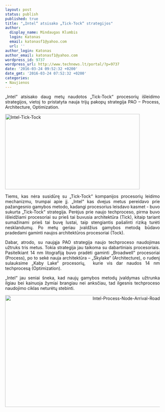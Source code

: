 ```yaml
---
layout: post
status: publish
published: true
title: "„Intel“ atsisako „Tick-Tock“ strategijos"
author:
  display_name: Mindaugas Klumbis
  login: Katonas
  email: katonasf1@yahoo.com
  url: ''
author_login: Katonas
author_email: katonasf1@yahoo.com
wordpress_id: 9737
wordpress_url: http://www.technews.lt/portal/?p=9737
date: '2016-03-24 09:52:32 +0200'
date_gmt: '2016-03-24 07:52:32 +0200'
categories:
- Naujienos
---
```

<p style="text-align: justify;">„Intel“ atsisako daug metų naudotos „Tick-Tock“ procesorių išleidimo strategijos, vietoj to pristatyta nauja trijų pakopų strategija PAO – Process, Architecture, Optimization.</p>
<p style="text-align: justify;"><a href="http://www.technews.lt/portal/wp-content/uploads/2016/03/Intel-Tick-Tock.jpg"><img class="wp-image-9740 aligncenter" src="http://www.technews.lt/portal/wp-content/uploads/2016/03/Intel-Tick-Tock-500x281.jpg" alt="Intel-Tick-Tock" width="438" height="246" /></a></p>
<p style="text-align: justify;">Tiems, kas nėra susidūrę su „Tick-Tock“ kompanijos procesorių leidimo mechanizmu, trumpai apie jį. „Intel“ kas dvejus metus pereidavo prie pažangesnio gamybos metodo, kadangi procesorius leisdavo kasmet - buvo sukurta „Tick-Tock“ strategija. Perėjus prie naujo techproceso, pirma buvo išleidžiami procesoriai su prieš tai buvusia architektūra (Tick), kitaip tariant sumažinami prieš tai buvę lustai, taip stengiantis pašalinti riziką turėti nesklandumų. Po metų geriau įvaldžius gamybos metodą būdavo pradedami gaminti naujos architektūros procesoriai (Tock).</p>
<p style="text-align: justify;">Dabar, atrodo, su naująja PAO strategija naujo techproceso naudojimas užtruks tris metus. Tokia strategija jau taikoma su dabartiniais procesoriais. Pasitelkiant 14 nm litografiją buvo pradėti gaminti „Broadwell“ procesoriai (Process), po to sekė nauja architektūra – „Skylake“ (Architecture), o rudenį sulauksime „Kaby Lake“ procesorių,  kurie vis dar naudos 14 nm techprocesą (Optimization).</p>
<p style="text-align: justify;">„Intel“ jau seniai šneka, kad naujų gamybos metodų įvaldymas užtrunka ilgiau bei kainuoja žymiai brangiau nei anksčiau, tad ilgesnis techproceso naudojimo ciklas neturėtų stebinti.</p>
<p style="text-align: center;"><a href="http://www.technews.lt/portal/wp-content/uploads/2016/03/Intel-Process-Node-Arrival-Roadmap.png"><img class="aligncenter wp-image-9739 size-full" src="http://www.technews.lt/portal/wp-content/uploads/2016/03/Intel-Process-Node-Arrival-Roadmap.png" alt="Intel-Process-Node-Arrival-Roadmap" width="802" height="365" /></a></p>
